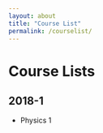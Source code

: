 ```yaml
---
layout: about
title: "Course List"
permalink: /courselist/
---
```


# Course Lists
## 2018-1
* Physics 1